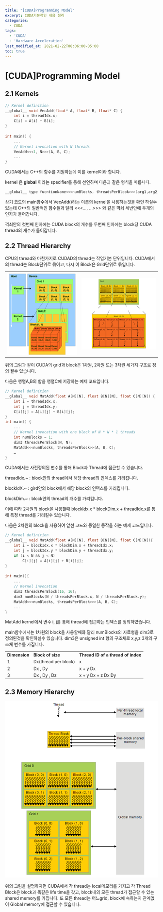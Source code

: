 ```yaml
---
title: "[CUDA]Programming Model"
excerpt: CUDA기본적인 내용 정리
categories:
  - CUDA
tags:
  - 'CUDA'
  - 'Hardware Acceleration'
last_modified_at: 2021-02-22T08:06:00-05:00
toc: true
---
```

# [CUDA]Programming Model


## 2.1 Kernels


```c++
// Kernel definition 
__global__ void VecAdd(float* A, float* B, float* C) {
    int i = threadIdx.x; 
    C[i] = A[i] + B[i]; 
} 

int main() {
    ... 
    // Kernel invocation with N threads 
    VecAdd<<<1, N>>>(A, B, C);
    ... 
}
```


CUDA에서는 C++의 함수를 지원하는데 이를 kernel이라 합니다.

kernel 은 __global__ 이라는 specifier를 통해 선언하며 다음과 같은 형식을 따릅니다.
```c++
__global__ type fucntionName<<<numBlocks, threadsPerBlcok>>>(arg1,arg2,...)
```
상기 코드의 main함수에서 VecAdd()라는 이름의 kernel을 사용하는것을 확인 하실수 있는데 C++의 일반적인 함수들과 달리 &lt;<&lt;..., ...>>> 와 같은 꺽쇠 세번안에 두개의 인자가 들어갑니다. 

꺽쇠안의 첫번째 인자에는 CUDA block의 개수를 두번째 인자에는 block당 CUDA thread의 개수가 들어갑니다.


## 2.2 Thread Hierarchy

CPU의 thread와 마찬가지로 CUDAD의 thread는 작업기본 단위입니다. CUDA에서의 thread는 Block단위로 묶이고, 다시 이 Block은 Grid단위로 묶입니다.
<table>
  <tr>
    <td>
      <img src="/img/2021-02-22-CUDA-Programming-Model/cuda1.png">
    </td>
    <td>
      <img src="/img/2021-02-22-CUDA-Programming-Model/cuda2.png">
    </td>
  </tr>
</table>


 위의 그림과 같이 CUDA의 grid과 block은 1차원, 2차원 또는 3차원 세가지 구조로 정의 될수 있습니다. 

다음은 행렬A,B의 합을 행렬C에 저장하는 예제 코드입니다. 


```c++
// Kernel definition 
__global__ void MatAdd(float A[N][N], float B[N][N], float C[N][N]) { 
    int i = threadIdx.x;
    int j = threadIdx.y;
    C[i][j] = A[i][j] + B[i][j]; 
} 
int main() { 
    ... 
    // Kernel invocation with one block of N * N * 1 threads 
    int numBlocks = 1; 
    dim3 threadsPerBlock(N, N);
    MatAdd<<<numBlocks, threadsPerBlock>>(A, B, C);
    …
}
```


CUDA에서는 사전정의된 변수를 통해 Block과 Thread에 접근할 수 있습니다.

threadIdx.~ : block안의 thread에서 해당 thread의 인덱스를 가리킵니다.

blockIdX.~  : gird안의 block에서 해당 block의 인덱스를 가리킵니다.

blockDim.~  : block안의 thread의 개수를 가리킵니다.

이에 따라 2차원의 block을 사용할때 blockIdx.x * blockDim.x + threadIdx.x를 통해 특정 thread를 가리킬수 있습니다. 

다음은 2차원의 block을 사용하여 앞선 코드와 동일한 동작을 하는 예제 코드입니다. 


```c++
// Kernel definition
__global__ void MatAdd(float A[N][N], float B[N][N], float C[N][N]){
    int i = blockIdx.x * blockDim.x + threadIdx.x;
    int j = blockIdx.y * blockDim.y + threadIdx.y;
    if (i < N && j < N)
        C[i][j] = A[i][j] + B[i][j];
}

int main(){
    ...
    // Kernel invocation
    dim3 threadsPerBlock(16, 16);
    dim3 numBlocks(N / threadsPerBlock.x, N / threadsPerBlock.y);
    MatAdd<<<numBlocks, threadsPerBlock>>>(A, B, C);
    ...
}
```


MatAdd kernel에서 변수 i, j를 통해 thread에 접근하는 인덱스를 정의하였습니다. 

main함수에서는 1차원의 block을 사용할때와 달리 numBlocks의 자료형을 dim3로 정의된것을 확인하실수 있습니다. dim3은 unsigned int 형의 구조체로 x,y,z 3개의 구조체 변수를 가집니다.


<table>
  <tr>
   <td><strong>Dimension</strong>
   </td>
   <td><strong>Block of size</strong>
   </td>
   <td><strong>Thread ID of a thread of index</strong>
   </td>
  </tr>
  <tr>
   <td>1
   </td>
   <td>Dx(thread per block)
   </td>
   <td>x
   </td>
  </tr>
  <tr>
   <td>2
   </td>
   <td>Dx , Dy
   </td>
   <td>x + y Dx
   </td>
  </tr>
  <tr>
   <td>3
   </td>
   <td>Dx , Dy , Dz
   </td>
   <td>x + y Dx + z Dx Dy 
   </td>
  </tr>
</table>



## 2.3 Memory Hierarchy 

![alt_text](/img/2021-02-22-CUDA-Programming-Model/cuda3.png "image_tooltip")


위의 그림을 설명하자면 CUDA에서 각 thread는 local메모리를 가지고 각 Thread Block은 block과 똑같은 life time을 갖고, block내의 모든 thread가 접근할 수 있는 shared memory를 가집니다. 또 모든 thread는 어느grid, block에 속하는지 관계없이 Global memory에 접근할 수 있습니다.
